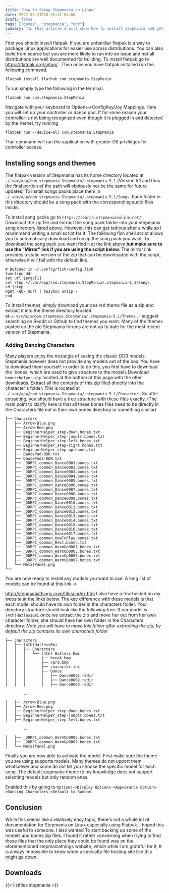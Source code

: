 ```yaml
---
title: "How to Setup Stepmania on Linux"
date: 2022-06-21T20:10:41-04:00
draft: false
tags: ["games", "stepmania", "ddr"]
summary: "In this article I will show how to install stepmania and get it set up with the proper files for characters and songs"
---
```

First you should install flatpak. If you are unfamiliar flatpak is a way to package Linux applications for easier use across distributions. You can also build from source but you are more likely to run into an issue and not all distributions are well documented for building. To install flatpak go to https://flatpak.org/setup/ . Then  once you have flatpak installed run the following command.
```
flatpak install flathub com.stepmania.StepMania
```
To run simply type the following in the terminal.
```
flatpak run com.stepmania.StepMania
```
Navigate with your keyboard to Options->ConfigKey/Joy Mappings. Here you will set up  your controller or dance pad.
If for some reason your controller is not being recognized even though it is plugged in and detected by the Kernel,  try running
```
flatpak run --device=all com.stepmania.StepMania
```
That command will run the application  with greater OS  privileges for controller access.

## Installing songs and themes

The flatpak version of Stepmania  has its home directory located at
`~/.var/app/com.stepmania.Stepmania/.stepmania-5.1`
(Version 5.1  and thus the final portion of the path will obviously not be the same for future updates)
To install songs packs place them in `~/.var/app/com.stepmania.Stepmania/.stepmania-5.1/Songs`.  Each folder in this directory should be a song pack with the corresponding audio files inside.

To install song packs go to `https://search.stepmaniaonline.net/` . Download the zip file and extract the song pack folder into your stepmania song directory listed above.  However, this can get tedious after a while so I recommend writing a small script for it. The following fish shell script allows you to automatically download and unzip the song pack you want.
To download the song pack you want find it at the link above **but make sure to use the "Mirror" link if you are using the script below.** The mirror link provides a static version of the zip  that can be downloaded with the script,  otherwise it will fail with the default link.
```
# Defined in ~/.config/fish/config.fish 
function ddr
set url $argv[1]
set step ~/.var/app/com.stepmania.StepMania/.stepmania-5.1/Songs
cd $step
wget -qO- $url | busybox unzip -
end
```

To install themes,  simply download your desired theme file as a zip and extract it into the theme directory located at`~/.var/app/com.stepmania.Stepmania/.stepmania-5.1/Themes` .  I suggest searching on Reddit or Github  to find themes you want. Many of the themes posted on the old Stepmania forums are not up to date for the most recent version of  Stepmania. 

### Adding Dancing Characters
Many players enjoy  the nostalgia of seeing the classic DDR models. Stepmania  however does not provide any models out of the box. You have to download  them yourself. in order to do this, you first have to download the 'bones' which are used to give structure to the models.Download `bones+helper.zip`  located at the bottom of this page with the other downloads. Extract all the contents of this zip filed directly into the character's folder. This is located at
`~/.var/app/com.stepmania.Stepmania/.stepmania-5.1/Characters`
So after extracting, you should have a tree structure with these files exactly. (The main point to clarify here is that all these bones files need to be directly in the Characters file not in their own bones directory or something similar)
```
├── Characters
│   ├── Arrow-Blue.png
│   ├── Arrow-Red.png
│   ├── BeginnerHelper_step-down.bones.txt
│   ├── BeginnerHelper_step-jumplr.bones.txt
│   ├── BeginnerHelper_step-left.bones.txt
│   ├── BeginnerHelper_step-right.bones.txt
│   ├── BeginnerHelper_step-up.bones.txt
│   ├── DancePad-DDR.txt
│   ├── DancePads-DDR.txt
│   ├── _DDRPC_common_Dance0001.bones.txt
│   ├── _DDRPC_common_Dance0002.bones.txt
│   ├── _DDRPC_common_Dance0003.bones.txt
│   ├── _DDRPC_common_Dance0004.bones.txt
│   ├── _DDRPC_common_Dance0005.bones.txt
│   ├── _DDRPC_common_Dance0006.bones.txt
│   ├── _DDRPC_common_Dance0007.bones.txt
│   ├── _DDRPC_common_Dance0008.bones.txt
│   ├── _DDRPC_common_Dance0009.bones.txt
│   ├── _DDRPC_common_Dance0010.bones.txt
│   ├── _DDRPC_common_Dance0011.bones.txt
│   ├── _DDRPC_common_Dance0012.bones.txt
│   ├── _DDRPC_common_Dance0013.bones.txt
│   ├── _DDRPC_common_Dance0014.bones.txt
│   ├── _DDRPC_common_Dance0015.bones.txt
│   ├── _DDRPC_common_Dance0016.bones.txt
│   ├── _DDRPC_common_Dance0017.bones.txt
│   ├── _DDRPC_common_HowToPlay.bones.txt
│   ├── _DDRPC_common_Rest.bones.txt
│   ├── _DDRPC_common_WarmUp0001.bones.txt
│   ├── _DDRPC_common_WarmUp0003.bones.txt
│   ├── _DDRPC_common_WarmUp0005.bones.txt
│   ├── _DDRPC_common_WarmUp0007.bones.txt
│   └── MetalPanel.png
└──
```
You are now ready to install any models you want to use. A long list of models can be found at this link ->

http://stepmaniathings.com/files/index.htm
I also have a few hosted on my website at the links below.
The key difference with these models is that each model should have its own folder in the characters folder. Your directory structure should look like the following tree. If our model is `(4th)HatlessEmi` once we extract the zip and move her out from her own character folder, she should have her own folder in the Characters directory. *Note you will have to move this folder after extracting the zip, by default the zip contains its own characters folder*

```
├── Characters
│   ├── (4th)HatlessEmi
│   │   ├── Characters
│   │   │   └── (4th) Hatless Emi
│   │   │       ├── break.bmp
│   │   │       ├── card.bmp
│   │   │       ├── character.ini
│   │   │       ├── Dance
│   │   │       │   ├── Dance0001.redir
│   │   │       │   ├── Dance0002.redir
│   │   │       │   ├── Dance0003.redir
        
        ...

│   ├── Arrow-Blue.png
│   ├── Arrow-Red.png
│   ├── BeginnerHelper_step-down.bones.txt
│   ├── BeginnerHelper_step-jumplr.bones.txt
│   ├── BeginnerHelper_step-left.bones.txt

        ...

│   ├── _DDRPC_common_WarmUp0005.bones.txt
│   ├── _DDRPC_common_WarmUp0007.bones.txt
│   └── MetalPanel.png
```
Finally you are now able to activate the model.  First make sure the theme you are using supports models. Many themes do not upport them whatsoever and some do not let you choose the specific model for each song. The default stepmania theme to my knowledge does not support selecting models but only random ones.

Enabled this by going to `Options->Display Options->Appearance Options->Dancing Characters->Default to Random`

## Conclusion
 While this seems like a relatively easy topic, there's not a whole lot of documentation for Stepmania on Linux especially using Flatpak. I hoped this was useful to someone. I also wanted To start backing up some of the models and bones zip files. I found it rather concerning when trying to find these files that the only place they could be found was on the aforementioned stepmaniathings website,  which while I am grateful for it,  It is always impossible to know when a specialty file hosting site like this might go down.

## Downloads
{{< listfiles stepmania >}}
